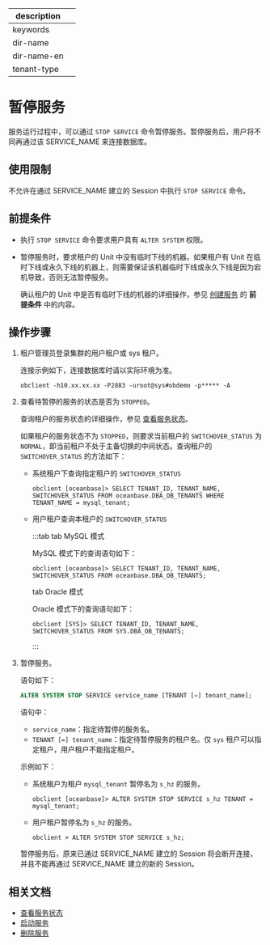 |description||
|---|---|
|keywords||
|dir-name||
|dir-name-en||
|tenant-type||

# 暂停服务

服务运行过程中，可以通过 `STOP SERVICE` 命令暂停服务。暂停服务后，用户将不同再通过该 SERVICE_NAME 来连接数据库。

## 使用限制

不允许在通过 SERVICE_NAME 建立的 Session 中执行 `STOP SERVICE` 命令。

## 前提条件

* 执行 `STOP SERVICE` 命令要求用户具有 `ALTER SYSTEM` 权限。

* 暂停服务时，要求租户的 Unit 中没有临时下线的机器。如果租户有 Unit 在临时下线或永久下线的机器上，则需要保证该机器临时下线或永久下线是因为宕机导致，否则无法暂停服务。

  确认租户的 Unit 中是否有临时下线的机器的详细操作，参见 [创建服务](100.create-service.md) 的 **前提条件** 中的内容。

## 操作步骤

1. 租户管理员登录集群的用户租户或 sys 租户。

   连接示例如下，连接数据库时请以实际环境为准。

   ```shell
   obclient -h10.xx.xx.xx -P2883 -uroot@sys#obdemo -p***** -A
   ```

2. 查看待暂停的服务的状态是否为 `STOPPED`。

   查询租户的服务状态的详细操作，参见 [查看服务状态](200.view-service-status.md)。

   如果租户的服务状态不为 `STOPPED`，则要求当前租户的 `SWITCHOVER_STATUS` 为 `NORMAL`，即当前租户不处于主备切换的中间状态。查询租户的 `SWITCHOVER_STATUS` 的方法如下：

   * 系统租户下查询指定租户的 `SWITCHOVER_STATUS`

      ```shell
      obclient [oceanbase]> SELECT TENANT_ID, TENANT_NAME, SWITCHOVER_STATUS FROM oceanbase.DBA_OB_TENANTS WHERE TENANT_NAME = mysql_tenant;
      ```

   * 用户租户查询本租户的 `SWITCHOVER_STATUS`

      :::tab
      tab MySQL 模式

      MySQL 模式下的查询语句如下：

      ```shell
      obclient [oceanbase]> SELECT TENANT_ID, TENANT_NAME, SWITCHOVER_STATUS FROM oceanbase.DBA_OB_TENANTS;
      ```

      tab Oracle 模式

      Oracle 模式下的查询语句如下：

      ```shell
      obclient [SYS]> SELECT TENANT_ID, TENANT_NAME, SWITCHOVER_STATUS FROM SYS.DBA_OB_TENANTS;
      ```

      :::

3. 暂停服务。

   语句如下：

   ```sql
   ALTER SYSTEM STOP SERVICE service_name [TENANT [=] tenant_name];
   ```

   语句中：

   * `service_name`：指定待暂停的服务名。
   * `TENANT [=] tenant_name`：指定待暂停服务的租户名。仅 `sys` 租户可以指定租户，用户租户不能指定租户。

   示例如下：

   * 系统租户为租户 `mysql_tenant` 暂停名为 `s_hz` 的服务。

      ```shell
      obclient [oceanbase]> ALTER SYSTEM STOP SERVICE s_hz TENANT = mysql_tenant;
      ```

   * 用户租户暂停名为 `s_hz` 的服务。

      ```shell
      obclient > ALTER SYSTEM STOP SERVICE s_hz;
      ```

   暂停服务后，原来已通过 SERVICE_NAME 建立的 Session 将会断开连接，并且不能再通过 SERVICE_NAME 建立的新的 Session。

## 相关文档

* [查看服务状态](200.view-service-status.md)
* [启动服务](300.start-service.md)
* [删除服务](500.delete-service.md)